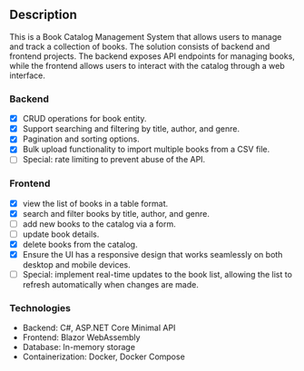 ## Description

This is a Book Catalog Management System that allows users to manage and track a collection of books. 
The solution consists of backend and frontend projects. The backend exposes API endpoints for managing books, while the frontend allows users to interact with the catalog through a web interface.

### Backend

- [x] CRUD operations for book entity. 
- [x] Support searching and filtering by title, author, and genre. 
- [x] Pagination and sorting options. 
- [x] Bulk upload functionality to import multiple books from a CSV file.
- [ ] Special: rate limiting to prevent abuse of the API.

### Frontend 
- [x] view the list of books in a table format. 
- [x] search and filter books by title, author, and genre.
- [ ] add new books to the catalog via a form. 
- [ ] update book details. 
- [x] delete books from the catalog. 
- [x] Ensure the UI has a responsive design that works seamlessly on both desktop and mobile devices.
- [ ] Special: implement real-time updates to the book list, allowing the list to refresh automatically when changes are made. 

### Technologies
- Backend: C#, ASP.NET Core Minimal API
- Frontend: Blazor WebAssembly
- Database: In-memory storage
- Containerization: Docker, Docker Compose
